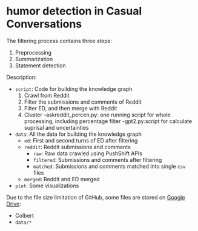 # humor detection in Casual Conversations

The filtering process contains three steps:
1. Preprocessing
2. Summarization
3. Statement detection

Description:
- `script`: Code for building the knowledge graph
    1. Crawl from Reddit
    2. Filter the submissions and comments of Reddit
    3. Filter ED, and then merge with Reddit
    4. Cluster
    -askreddit_percen.py: one running script for whole processing, including percentage filter
    -gpt2.py:script for calculate suprisal and uncertainties
- `data`: All the data for building the knowledge graph
    - `ed`: First and second turns of ED after filtering
    - `reddit`: Reddit submissions and comments
        - `raw`: Raw data crawled using PushShift APIs
        - `filtered`: Submissions and comments after filtering
        - `matched`: Submissions and comments matched into single `csv` files
    - `merged`: Reddit and ED merged
- `plot`: Some visualizations

Due to the file size limitation of GitHub, some files are stored on [Google Drive](https://drive.google.com/drive/folders/17MaH7-uzIfIRac_PGLPnmwj7EVmARUKo?usp=sharing):

- Colbert
- `data/*`

